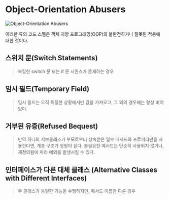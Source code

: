 # Object-Orientation Abusers

![Object-Orientation Abusers](https://refactoring.guru/images/refactoring/content/catalog/oo-abusers-2x.png)

이러한 류의 코드 스멜은 객체 지향 프로그래밍(OOP)의 불완전하거나 잘못된 적용에 대한 것이다.

## 스위치 문(Switch Statements)

> 복잡한 switch 문 또는 if 문 시퀀스가 존재하는 경우

## 임시 필드(Temporary Field)

> 임시 필드는 오직 특정한 상황에서만 값을 가져오고, 그 외의 경우에는 항상 비어있다.

## 거부된 유증(Refused Bequest)

> 만약 하나의 서브클래스가 부모로부터 상속받은 일부 메서드와 프로퍼티만을 사용한다면, 계층 구조가 엉망이 된다. 불필요한 메서드는 단순히 사용되지 않거나, 재정의됨에 따라 예외를 발생시킬 수 있다.

## 인터페이스가 다른 대체 클래스 (Alternative Classes with Different Interfaces)

> 두 클래스가 동일한 기능을 수행하지만, 메서드 이름만 다른 경우
